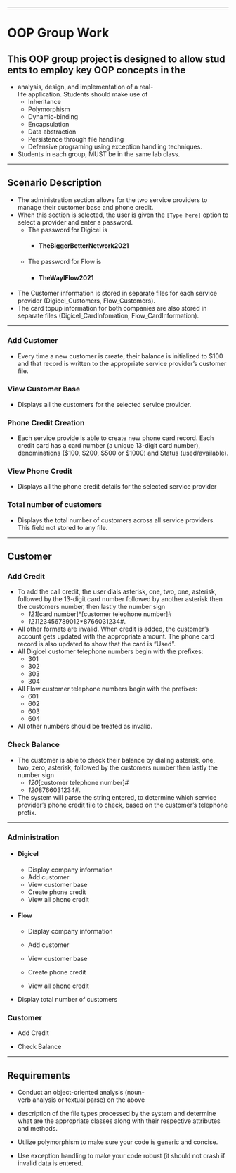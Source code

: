 ----

# OOP Group Work

## This OOP group project is designed to allow students to employ key OOP concepts in the 
- analysis, design, and implementation of a real-life application. Students should make use of 
	- Inheritance
	- Polymorphism
	- Dynamic-binding
	- Encapsulation
	- Data abstraction
	- Persistence through file handling
	- Defensive programing using exception handling techniques. 
- Students in each group, MUST be in the same lab class.

----

## Scenario Description

- The administration section allows for the two service providers to manage their customer base and phone credit.
- When this section is selected, the user is given the ``[Type here]`` option to select a provider and enter a password. 
	- The password for Digicel is 
		- #### TheBiggerBetterNetwork2021
	- The password for Flow is 
		- #### TheWayIFlow2021
- The Customer information is stored in separate files for each service provider (Digicel_Customers, Flow_Customers). 
- The card topup information for both companies are also stored in separate files (Digicel_CardInfomation, Flow_CardInformation). 
----
### Add Customer
- Every time a new customer is create, their balance is initialized to $100 and that record is written to the appropriate service provider’s customer file.
### View Customer Base
- Displays all the customers for the selected service provider.
### Phone Credit Creation
- Each service provide is able to create new phone card record. Each credit card has a card number (a unique 13-digit card number), denominations ($100, $200, $500 or $1000) and Status (used/available).
### View Phone Credit
- Displays all the phone credit details for the selected service provider 
### Total number of customers
- Displays the total number of customers across all service providers. This field not stored to any file. 

----

## Customer 
### Add Credit
- To add the call credit, the user dials asterisk, one, two, one, asterisk, followed by the 13-digit card number followed by another asterisk then the customers number, then lastly the number sign
	- *121*[card number]*[customer telephone number]#
	- *121*123456789012*8766031234#.
- All other formats are invalid. When credit is added, the customer’s account gets updated with the appropriate amount. The phone card record is also updated to show that the card is “Used”.
- All Digicel customer telephone numbers begin with the prefixes: 
	- 301
	- 302
	- 303
	- 304
- All Flow customer telephone numbers begin with the prefixes: 
	- 601
	- 602
	- 603
	- 604
- All other numbers should be treated as invalid. 

### Check Balance
- The customer is able to check their balance by dialing asterisk, one, two, zero, asterisk, followed by the customers number then lastly the number sign
	- *120*[customer telephone number]#
	- *120*8766031234#. 
- The system will parse the string entered, to determine which service provider’s phone credit file to check, based on the customer’s telephone prefix.

----

### Administration

- #### Digicel
	- Display company information
	- Add customer
	- View customer base
	- Create phone credit
	- View all phone credit

- #### Flow
	- Display company information

	- Add customer

	- View customer base

	- Create phone credit

	- View all phone credit

- Display total number of customers

### Customer
- Add Credit

- Check Balance

----

## Requirements

- Conduct an object-oriented analysis (noun-verb analysis or textual parse) on the above

- description of the file types processed by the system and determine what are the appropriate classes along with their respective attributes and methods. 
- Utilize polymorphism to make sure your code is generic and concise. 
- Use exception handling to make your code robust (it should not crash if invalid data is entered.